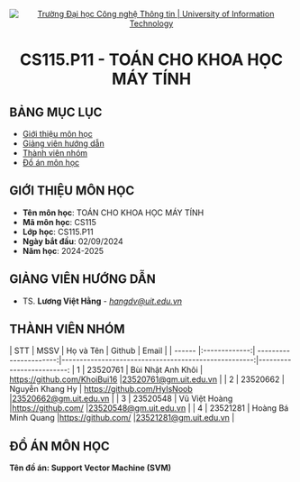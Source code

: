 <p align="center">
  <a href="https://www.uit.edu.vn/" title="Trường Đại học Công nghệ Thông tin" style="border: 5;">
    <img src="https://i.imgur.com/WmMnSRt.png" alt="Trường Đại học Công nghệ Thông tin | University of Information Technology">
  </a>
</p>

<!-- Title -->
<h1 align="center"><b>CS115.P11 - TOÁN CHO KHOA HỌC MÁY TÍNH</b></h1>



## BẢNG MỤC LỤC
* [ Giới thiệu môn học](#gioithieumonhoc)
* [ Giảng viên hướng dẫn](#giangvien)
* [ Thành viên nhóm](#thanhvien)
* [ Đồ án môn học](#doan)
## GIỚI THIỆU MÔN HỌC
<a name="gioithieumonhoc"></a>
* **Tên môn học**: TOÁN CHO KHOA HỌC MÁY TÍNH
* **Mã môn học**: CS115
* **Lớp học**: CS115.P11
* **Ngày bắt đầu**: 02/09/2024
* **Năm học**: 2024-2025

## GIẢNG VIÊN HƯỚNG DẪN
<a name="giangvien"></a>
* TS. **Lương Việt Hằng** - *hangdv@uit.edu.vn*

## THÀNH VIÊN NHÓM
<a name="thanhvien"></a>
| STT    | MSSV          | Họ và Tên              | Github                                               | Email                   |
| ------ |:-------------:| ----------------------:|-----------------------------------------------------:|-------------------------:
| 1      | 23520761      | Bùi Nhật Anh Khôi      | https://github.com/KhoiBui16                         |23520761@gm.uit.edu.vn   |
| 2      | 23520662      | Nguyễn Khang Hy        | https://github.com/HyIsNoob	                         |23520662@gm.uit.edu.vn   |
| 3      | 23520548      | Vũ Việt Hoàng          |https://github.com/ |23520548@gm.uit.edu.vn   |
| 4      | 23521281      | Hoàng Bá Minh Quang    |https://github.com/ |23521281@gm.uit.edu.vn   |

## ĐỒ ÁN MÔN HỌC
<a name="doan"></a>
 **Tên đồ án: Support Vector Machine (SVM)**
